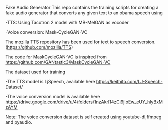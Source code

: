 Fake Audio Generator
This repo contains the training scripts for creating a fake audio generator that converts any given text to an obama speech using 

-TTS: Using Tacotron 2 model with MB-MelGAN as vocoder

-Voice conversion: Mask-CycleGAN-VC

The mozilla TTS repository has been used for text to speech conversion. (https://github.com/mozilla/TTS)

The code for MaskCycleGAN-VC is inspired from https://github.com/GANtastic3/MaskCycleGAN-VC

The dataset used for training

-The TTS model is LjSpeech, available here https://keithito.com/LJ-Speech-Dataset/

-The voice conversion model is available here https://drive.google.com/drive/u/4/folders/1nzAkrI14zCi9jIoEw_eUY_hlyBxMzAYM

Note: The voice conversion dataset is self created using youtube-dl,ffmpeg and pyaudio.
